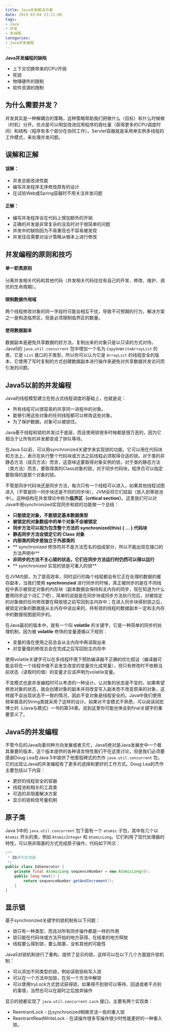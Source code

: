 ```yaml
---
title: Java并发解决方案
date: 2019-03-04 23:11:08
tags:
- Java
- 并发
- 多线程
categories:
- Java并发编程
---
```

 
**Java并发编程的缺陷**
- 上下文切换带来的CPU开销
- 死锁
- 物理硬件的限制
- 软件资源的限制

## 为什么需要并发？

并发其实是一种解耦合的策略，这种策略帮助我们把做什么（目标）和什么时候做（时机）分开。优点是可以明显改进应用程序的吞吐量（获得更多的CPU调度时间）和结构（程序有多个部分在协同工作）。Servlet容器就是采用单实例多线程的工作模式，来处理并发问题。

<!-- more -->

## 误解和正解

#### 误解：
- 并发总能改进性能
- 编写并发程序无序修改原有的设计
- 在试验Web或Spring容器时不用关注并发问题

#### 正解：
- 编写并发程序会在代码上增加额外的开销
- 正确的并发是非常复杂的没及时对于很简单的问题
- 并发中的缺陷因为不易重现也不容易被发现
- 并发往往需要对设计策略从根本上进行修改

## 并发编程的原则和技巧

#### 单一职责原则
分离并发相关代码和其他代码（并发相关代码往往有自己的开发、修改、维护、调优的生命周期）。

#### 限制数据作用域
两个线程修改对象的同一字段时可能会相互干扰，导致不可预期的行为，解决方案之一是构造临界区，但是必须限制临界区的数量。

#### 使用数据副本
数据副本是避免共享数据的好方法，复制出来的对象只是以只读的方式对待。Java5的 `java.util.concurrent` 包中增加一个名为 `CopyOnWriteArrayList` 的类，它是 `List` 接口的子类型，所以你可以认为它是 `ArrayList` 的线程安全的版本，它使用了写时复制的方式创建数据副本进行操作来避免对共享数据并发访问而引发的问题。

## Java5以前的并发编程

Java的线程模型建立在抢占式线程调度的基础上，也就是说：
- 所有线程可以很容易的共享同一进程中的对象。
- 能够引用这些对象的任何线程都可以修改这些对象。
- 为了保护数据，对象可以被锁住。

Java基于线程和锁的并发过于底层，而且使用锁很多时候都是很万恶的，因为它相当于让所有的并发都变成了排队等待。

在Java 5以前，可以用synchronized关键字来实现锁的功能，它可以用在代码块和方法上，表示在执行整个代码块或方法之前线程必须取得合适的锁。对于类的非静态方法（成员方法）而言，这意味这要取得对象实例的锁，对于类的静态方法（类方法）而言，要取得类的Class对象的锁，对于同步代码块，程序员可以指定要取得的是那个对象的锁。

不管是同步代码块还是同步方法，每次只有一个线程可以进入，如果其他线程试图进入（不管是同一同步块还是不同的同步块），JVM会将它们挂起（放入到等锁池中）。这种结构在并发理论中称为**临界区（critical section）**。这里我们可以对Java中用synchronized实现同步和锁的功能做一个总结：

- **只能锁定对象，不能锁定基本数据类型**
- **被锁定的对象数组中的单个对象不会被锁定**
- **同步方法可以视为包含整个方法的 synchronized(this) { … } 代码块**
- **静态同步方法会锁定它的 Class 对象**
- **内部类的同步是独立于外部类的**
- ** synchronized 修饰符并不是方法签名的组成部分，所以不能出现在接口的方法声明中**
- **非同步的方法不关心锁的状态，它们在同步方法运行时仍然可以得以运行**
- ** synchronized 实现的锁是可重入的锁**

在JVM内部，为了提高效率，同时运行的每个线程都会有它正在处理的数据的缓存副本，当我们使用 **synchronzied** 进行同步的时候，真正被同步的是在不同线程中表示被锁定对象的内存块（副本数据会保持和主内存的同步，现在知道为什么要用同步这个词汇了吧），简单的说就是在同步块或同步方法执行完后，对被锁定的对象做的任何修改要在释放锁之前写回到主内存中；在进入同步块得到锁之后，被锁定对象的数据是从主内存中读出来的，持有锁的线程的数据副本一定和主内存中的数据视图是同步的。

在Java最初的版本中，就有一个叫 **volatile** 的关键字，它是一种简单的同步的处理机制，因为被 **volatile** 修饰的变量遵循以下规则：

- 变量的值在使用之前总会从主内存中再读取出来
- 对变量值的修改总会在完成之后写回到主内存中

使用volatile关键字可以在多线程环境下预防编译器不正确的优化假设（编译器可能会将在一个线程中值不会发生改变的变量优化成常量），但只有修改时不依赖当前状态（读取时的值）的变量才应该声明为volatile变量。

不变模式也是并发编程时可以考虑的一种设计。让对象的状态是不变的，如果希望修改对象的状态，就会创建对象的副本并将改变写入副本而不改变原来的对象，这样就不会出现状态不一致的情况，因此不变对象是线程安全的。Java中我们使用频率极高的String类就采用了这样的设计。如果对不变模式不熟悉，可以阅读阎宏博士的《Java与模式》一书的第34章。说到这里你可能也体会到final关键字的重要意义了。

## Java5的并发编程

不管今后的Java向着何种方向发展或者灭忙，Java5绝对是Java发展史中一个极其重要的版本，这个版本提供的各种语言特性我们不在这里讨论，但是我们必须要感谢Doug Lea在Java 5中提供了他里程碑式的杰作 `java.util.concurrent` 包，它的出现让Java的并发编程有了更多的选择和更好的工作方式。Doug Lea的杰作主要包括以下内容：
- 更好的线程安全的容器
- 线程池和相关的工具类
- 可选的非阻塞解决方案
- 显示的锁和信号量机制

## 原子类

Java 5中的 `java.util.concurrent` 包下面有一个 `atomic` 子包，其中有几个以 `Atomic` 开头的类，例如 `AtomicInteger` 和 `AtomicLong`。它们利用了现代处理器的特性，可以用非阻塞的方式完成原子操作，代码如下所示：

```java
/**
 * ID序列生成器
 */
public class IdGenerator {
	private final AtomicLong sequenceNumber = new AtomicLong(0);
	public long next() {
		return sequenceNumber.getAndIncrement();
	}
}
```

## 显示锁
 
基于synchronized关键字的锁机制有以下问题：
- 锁只有一种类型，而且对所有同步操作都是一样的作用
- 锁只能在代码块或方法开始的地方获得，在结束的地方释放
- 线程要么得到锁，要么阻塞，没有其他的可能性

Java5对锁机制进行了重构，提供了显示的锁，这样可以在以下几个方面提升锁机制：
- 可以添加不同类型的锁，例如读取锁和写入锁
- 可以在一个方法中加锁，在另一个方法中解锁
- 可以使用tryLock方式尝试获得锁，如果得不到锁可以等待、回退或者干点别的事情，当然也可以在超时之后放弃操作

显示的锁都实现了 `java.util.concurrent.Lock` 接口，主要有两个实现类：
- ReentrantLock - 比synchronized稍微灵活一些的重入锁
- ReentrantReadWriteLock - 在读操作很多写操作很少时性能更好的一种重入锁。
